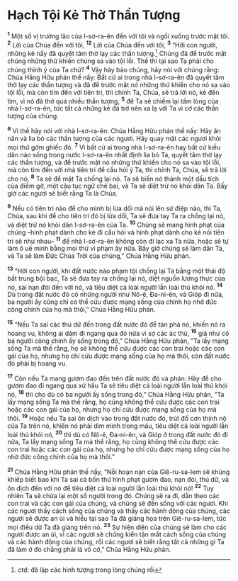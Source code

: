 # Hạch Tội Kẻ Thờ Thần Tượng
<sup><b>1</b></sup> Một số vị trưởng lão của I-sơ-ra-ên đến với tôi và ngồi xuống trước mặt tôi. <sup><b>2</b></sup> Lời của Chúa đến với tôi, <sup><b>12</b></sup> Lời của Chúa đến với tôi, <sup><b>3</b></sup> “Hỡi con người, những kẻ nầy đã quyết tâm thờ lạy các thần tượng.[^1] Chúng đã để trước mặt chúng những thứ khiến chúng sa vào tội lỗi. Thế thì tại sao Ta phải cho chúng thỉnh ý của Ta chứ? <sup><b>4</b></sup> Vậy hãy bảo chúng, hãy nói với chúng rằng: Chúa Hằng Hữu phán thế nầy: Bất cứ ai trong nhà I-sơ-ra-ên đã quyết tâm thờ lạy các thần tượng và đã để trước mặt nó những thứ khiến cho nó sa vào tội lỗi, mà còn tìm đến với tiên tri, thì chính Ta, Chúa, sẽ trả lời nó, kẻ đến tìm, vì nó đã thờ quá nhiều thần tượng, <sup><b>5</b></sup> để Ta sẽ chiếm lại tấm lòng của nhà I-sơ-ra-ên, tức tất cả những kẻ đã trở nên xa lạ với Ta vì cớ các thần tượng của chúng.

<sup><b>6</b></sup> Vì thế hãy nói với nhà I-sơ-ra-ên: Chúa Hằng Hữu phán thế nầy: Hãy ăn năn và lìa bỏ các thần tượng của các ngươi. Hãy quay mặt các ngươi khỏi mọi thứ gớm ghiếc đó. <sup><b>7</b></sup> Vì bất cứ ai trong nhà I-sơ-ra-ên hay bất cứ kiều dân nào sống trong nước I-sơ-ra-ên nhất định lìa bỏ Ta, quyết tâm thờ lạy các thần tượng, và để trước mặt nó những thứ khiến cho nó sa vào tội lỗi, mà còn tìm đến với nhà tiên tri để cầu hỏi ý Ta, thì chính Ta, Chúa, sẽ trả lời cho nó. <sup><b>8</b></sup> Ta sẽ để mặt Ta chống lại nó. Ta sẽ biến nó thành một dấu tích của điềm gở, một câu tục ngữ chê bai, và Ta sẽ diệt trừ nó khỏi dân Ta. Bấy giờ các ngươi sẽ biết rằng Ta là Chúa.

<sup><b>9</b></sup> Nếu có tiên tri nào để cho mình bị lừa dối mà nói lên sứ điệp nào, thì Ta, Chúa, sau khi để cho tiên tri đó bị lừa dối, Ta sẽ đưa tay Ta ra chống lại nó, và diệt trừ nó khỏi dân I-sơ-ra-ên của Ta. <sup><b>10</b></sup> Chúng sẽ mang hình phạt của chúng –hình phạt dành cho kẻ đi cầu hỏi và hình phạt dành cho kẻ nói tiên tri sẽ như nhau– <sup><b>11</b></sup> để nhà I-sơ-ra-ên không còn đi lạc xa Ta nữa, hoặc sẽ tự làm ô uế mình bằng mọi thứ vi phạm ấy nữa. Bấy giờ chúng sẽ làm dân Ta, và Ta sẽ làm Ðức Chúa Trời của chúng,” Chúa Hằng Hữu phán.

<sup><b>13</b></sup> “Hỡi con người, khi đất nước nào phạm tội chống lại Ta bằng một thái độ bất trung bội bạc, Ta sẽ đưa tay ra chống lại nó, diệt nguồn lương thực của nó, sai nạn đói đến với nó, và tiêu diệt cả loài người lẫn loài thú khỏi nó. <sup><b>14</b></sup> Dù trong đất nước đó có những người như Nô-ê, Ða-ni-ên, và Gióp đi nữa, ba người ấy cũng chỉ có thể cứu được mạng sống của chính họ nhờ đức công chính của họ mà thôi,” Chúa Hằng Hữu phán.

<sup><b>15</b></sup> “Nếu Ta sai các thú dữ đến trong đất nước đó để tàn phá nó, khiến nó ra hoang vu, không ai dám đi ngang qua đó nữa vì sợ các ác thú, <sup><b>16</b></sup> giả như có ba người công chính ấy sống trong đó,” Chúa Hằng Hữu phán, “Ta lấy mạng sống Ta mà thề rằng, họ sẽ không thể cứu được các con trai hoặc các con gái của họ, nhưng họ chỉ cứu được mạng sống của họ mà thôi, còn đất nước đó phải bị hoang vu.

<sup><b>17</b></sup> Còn nếu Ta mang gươm đao đến trên đất nước đó và phán: Hãy để cho gươm đao đi ngang qua xứ hầu Ta sẽ tiêu diệt cả loài người lẫn loài thú khỏi nó, <sup><b>18</b></sup> thì cho dù có ba người ấy sống trong đó,” Chúa Hằng Hữu phán, “Ta lấy mạng sống Ta mà thề rằng, họ cũng không thể cứu được các con trai hoặc các con gái của họ, nhưng họ chỉ cứu được mạng sống của họ mà thôi. <sup><b>19</b></sup> Hoặc nếu Ta sai ôn dịch vào trong đất nước đó, trút đổ cơn thịnh nộ của Ta trên nó, khiến nó phải dìm mình trong máu, tiêu diệt cả loài người lẫn loài thú khỏi nó, <sup><b>20</b></sup> thì dù có Nô-ê, Ða-ni-ên, và Gióp ở trong đất nước đó đi nữa, Ta lấy mạng sống Ta mà thề rằng, họ cũng không thể cứu được các con trai hoặc các con gái của họ, nhưng họ chỉ cứu được mạng sống của họ nhờ đức công chính của họ mà thôi.”

<sup><b>21</b></sup> Chúa Hằng Hữu phán thế nầy, “Nỗi hoạn nạn của Giê-ru-sa-lem sẽ khủng khiếp biết bao khi Ta sai cả bốn thứ hình phạt gươm đao, nạn đói, thú dữ, và ôn dịch đến với nó để tiêu diệt cả loài người lẫn loài thú khỏi nó! <sup><b>22</b></sup> Tuy nhiên Ta sẽ chừa lại một số người trong đó. Chúng sẽ ra đi, dẫn theo các con trai và các con gái của chúng, và chúng sẽ đến sống với các ngươi. Khi các ngươi thấy cách sống của chúng và thấy các hành động của chúng, các ngươi sẽ được an ủi và hiểu tại sao Ta đã giáng họa trên Giê-ru-sa-lem, tức mọi điều dữ Ta đã giáng trên nó. <sup><b>23</b></sup> Sự hiện diện của chúng sẽ làm cho các ngươi được an ủi, vì các ngươi sẽ chứng kiến tận mắt cách sống của chúng và các hành động của chúng, rồi các ngươi sẽ biết rằng tất cả những gì Ta đã làm ở đó chẳng phải là vô cớ,” Chúa Hằng Hữu phán.

[^1]: ctd: đã lập các hình tượng trong lòng chúng rồi
